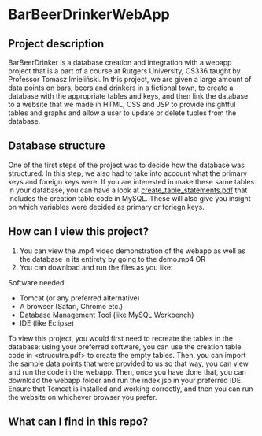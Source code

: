 # BarBeerDrinkerWebApp

## Project description

BarBeerDrinker is a database creation and integration with a webapp project that is a part of a course at Rutgers University, CS336 taught by Professor Tomasz Imieliński. In this project, we are given a large amount of data points on bars, beers and drinkers in a fictional town, to create a database with the appropriate tables and keys, and then link the database to a website that we made in HTML, CSS and JSP to provide insightful tables and graphs and allow a user to update or delete tuples from the database. 

## Database structure

One of the first steps of the project was to decide how the database was structured. In this step, we also had to take into account what the primary keys and foreign keys were. If you are interested in make these same tables in your database, you can have a look at [create_table_statements.pdf](create_table_statements.pdf) that includes the creation table code in MySQL. These will also give you insight on which variables were decided as primary or foriegn keys. 

## How can I view this project?

1. You can view the .mp4 video demonstration of the webapp as well as the database in its entirety by going to the demo.mp4 OR
2. You can download and run the files as you like:

Software needed:

   - Tomcat (or any preferred alternative)  
   - A browser (Safari, Chrome etc.)  
   - Database Management Tool (like MySQL Workbench)  
   - IDE (like Eclipse)  

   To view this project, you would first need to recreate the tables in the database: using your preferred software, you can use the creation table code in  <strucutre.pdf> to create the empty tables. Then, you can import the sample data points that were provided to us so that way, you can view and run the code in the webapp. Then, once you have done that, you can download the webapp folder and run the index.jsp in your preferred IDE. Ensure that Tomcat is installed and working correctly, and then you can run the website on whichever browser you prefer.

## What can I find in this repo?

<list files>
